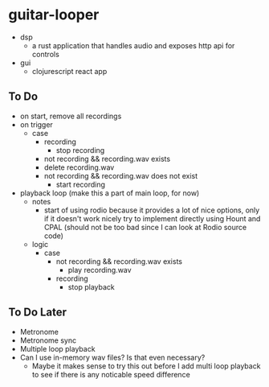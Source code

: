 # guitar-looper

- dsp
  - a rust application that handles audio and exposes http api for controls
- gui
  - clojurescript react app

## To Do

- on start, remove all recordings
- on trigger
  - case
    - recording
      - stop recording
     - not recording && recording.wav exists
     - delete recording.wav
     - not recording && recording.wav does not exist
       - start recording
- playback loop (make this a part of main loop, for now)
  - notes
    - start of using rodio because it provides a lot of nice options, only if it doesn't work nicely try to implement directly using Hount and CPAL (should not be too bad since I can look at Rodio source code)
  - logic
    - case
      - not recording && recording.wav exists
        - play recording.wav
      - recording
        - stop playback

## To Do Later

- Metronome
- Metronome sync
- Multiple loop playback
- Can I use in-memory wav files? Is that even necessary?
  - Maybe it makes sense to try this out before I add multi loop playback to see if there is any noticable speed difference
